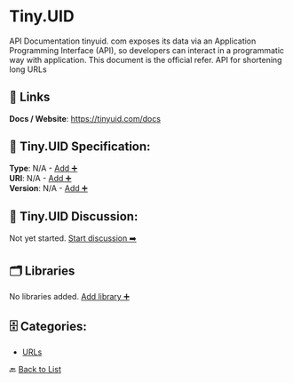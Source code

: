 # Tiny.UID

API Documentation tinyuid. com exposes its data via an Application Programming Interface (API), so developers can interact in a programmatic way with application. This document is the official refer. API for shortening long URLs

##  🔗 Links
**Docs / Website**: https://tinyuid.com/docs

## 🧬 Tiny.UID Specification:
**Type**: N/A - [Add ➕](https://github.com/apis-list/apis-list/edit/main/apis.yaml#19566)  
**URI**: N/A - [Add ➕](https://github.com/apis-list/apis-list/edit/main/apis.yaml#19566)  
**Version**: N/A - [Add ➕](https://github.com/apis-list/apis-list/edit/main/apis.yaml#19566)

## 💬 Tiny.UID Discussion:
Not yet started. [Start discussion ➡️](https://github.com/apis-list/apis-list/discussions/new)

## 🗂️ Libraries

No libraries added. [Add library ➕](https://github.com/apis-list/apis-list/edit/main/apis.yaml#19566)    


## 🗄️ Categories:
- [URLs](https://github.com/apis-list/apis-list#urls-)

🔙  [Back to List](https://github.com/apis-list/apis-list)
